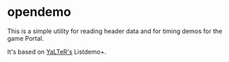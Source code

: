 # opendemo
This is a simple utility for reading header data and for timing demos for the game Portal.

It's based on [YaLTeR's](https://github.com/YaLTeR) Listdemo+.

